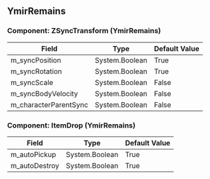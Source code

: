 ## YmirRemains

### Component: ZSyncTransform (YmirRemains)

|Field|Type|Default Value|
|-----|----|-------------|
|m_syncPosition|System.Boolean|True|
|m_syncRotation|System.Boolean|True|
|m_syncScale|System.Boolean|False|
|m_syncBodyVelocity|System.Boolean|False|
|m_characterParentSync|System.Boolean|False|

### Component: ItemDrop (YmirRemains)

|Field|Type|Default Value|
|-----|----|-------------|
|m_autoPickup|System.Boolean|True|
|m_autoDestroy|System.Boolean|True|

